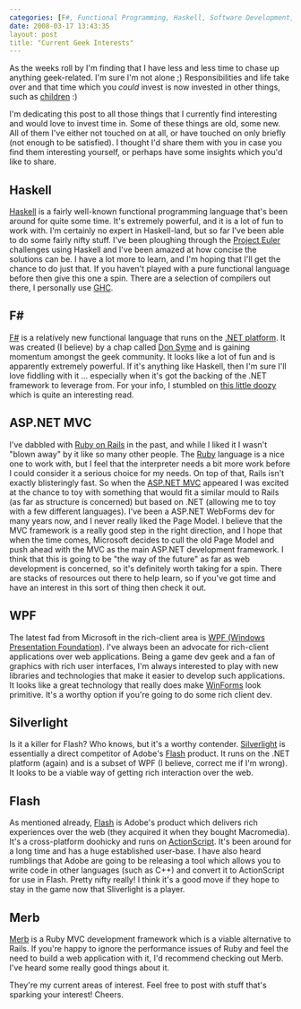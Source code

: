 ```yaml
---
categories: [F#, Functional Programming, Haskell, Software Development, Technology]
date: 2008-03-17 13:43:35
layout: post
title: "Current Geek Interests"
---
```

As the weeks roll by I'm finding that I have less and less time to chase up anything geek-related. I'm sure I'm not alone ;) Responsibilities and life take over and that time which you <em>could</em> invest is now invested in other things, such as <a href="/posts/my-boy/" title="My Boy">children</a> :)

I'm dedicating this post to all those things that I currently find interesting and would love to invest time in. Some of these things are old, some new. All of them I've either not touched on at all, or have touched on only briefly (not enough to be satisfied). I thought I'd share them with you in case you find them interesting yourself, or perhaps have some insights which you'd like to share.

<!--more-->

<h2>Haskell</h2>
<a href="http://www.haskell.org/" title="Haskell">Haskell</a> is a fairly well-known functional programming language that's been around for quite some time. It's extremely powerful, and it is a lot of fun to work with. I'm certainly no expert in Haskell-land, but so far I've been able to do some fairly nifty stuff. I've been ploughing through the <a href="http://projecteuler.net/" title="Project Euler">Project Euler</a> challenges using Haskell and I've been amazed at how concise the solutions can be. I have a lot more to learn, and I'm hoping that I'll get the chance to do just that. If you haven't played with a pure functional language before then give this one a spin. There are a selection of compilers out there, I personally use <a href="http://www.haskell.org/ghc/" title="Glasgow Haskell Compiler">GHC</a>.

<h2>F#</h2>
<a href="http://research.microsoft.com/fsharp/fsharp.aspx" title="F#">F#</a> is a relatively new functional language that runs on the <a href="http://en.wikipedia.org/wiki/.NET_Framework" title=".NET framework">.NET platform</a>. It was created (I believe) by a chap called <a href="http://blogs.msdn.com/dsyme/" title="Don Syme's Weblog">Don Syme</a> and is gaining momentum amongst the geek community. It looks like a lot of fun and is apparently extremely powerful. If it's anything like Haskell, then I'm sure I'll love fiddling with it ... especially when it's got the backing of the .NET framework to leverage from. For your info, I stumbled on <a href="http://msdn2.microsoft.com/en-us/magazine/cc164244.aspx?pr=blog" title="F#: Use Functional Programming Techniques in the .NET Framework">this little doozy</a> which is quite an interesting read.

<h2>ASP.NET MVC</h2>
I've dabbled with <a href="http://rubyonrails.org/" title="Ruby on Rails">Ruby on Rails</a> in the past, and while I liked it I wasn't "blown away" by it like so many other people. The <a href="http://www.ruby-lang.org/" title="Ruby Programming Language">Ruby</a> language is a nice one to work with, but I feel that the interpreter needs a bit more work before I could consider it a serious choice for my needs. On top of that, Rails isn't exactly blisteringly fast. So when the <a href="http://www.asp.net/mvc/" title="ASP.NET MVC">ASP.NET MVC</a> appeared I was excited at the chance to toy with something that would fit a similar mould to Rails (as far as structure is concerned) but based on .NET (allowing me to toy with a few different languages). I've been a ASP.NET WebForms dev for many years now, and I never really liked the Page Model. I believe that the MVC framework is a really good step in the right direction, and I hope that when the time comes, Microsoft decides to cull the old Page Model and push ahead with the MVC as the main ASP.NET development framework. I think that this is going to be "the way of the future" as far as web development is concerned, so it's definitely worth taking for a spin. There are stacks of resources out there to help learn, so if you've got time and have an interest in this sort of thing then check it out.

<h2>WPF</h2>
The latest fad from Microsoft in the rich-client area is <a href="http://msdn2.microsoft.com/en-us/netframework/aa663326.aspx" title="Windows Presentation Foundation">WPF (Windows Presentation Foundation)</a>. I've always been an advocate for rich-client applications over web applications. Being a game dev geek and a fan of graphics with rich user interfaces, I'm always interested to play with new libraries and technologies that make it easier to develop such applications. It looks like a great technology that really does make <a href="http://en.wikipedia.org/wiki/Windows_Forms" title="Windows Forms">WinForms</a> look primitive. It's a worthy option if you're going to do some rich client dev.

<h2>Silverlight</h2>
Is it a killer for Flash? Who knows, but it's a worthy contender. <a href="http://silverlight.net/" title="Silverlight">Silverlight</a> is essentially a direct competitor of Adobe's <a href="http://www.adobe.com/products/flash/about/" title="Flash">Flash</a> product. It runs on the .NET platform (again) and is a subset of WPF (I believe, correct me if I'm wrong). It looks to be a viable way of getting rich interaction over the web.

<h2>Flash</h2>
As mentioned already, <a href="http://www.adobe.com/products/flash/about/" title="Flash">Flash</a> is Adobe's product which delivers rich experiences over the web (they acquired it when they bought Macromedia). It's a cross-platform doohicky and runs on <a href="http://www.actionscript.com/" title="ActionScript">ActionScript</a>. It's been around for a long time and has a huge established user-base. I have also heard rumblings that Adobe are going to be releasing a tool which allows you to write code in other languages (such as C++) and convert it to ActionScript for use in Flash. Pretty nifty really! I think it's a good move if they hope to stay in the game now that Sliverlight is a player.

<h2>Merb</h2>
<a href="http://merbivore.com/" title="Merb">Merb</a> is a Ruby MVC development framework which is a viable alternative to Rails. If you're happy to ignore the performance issues of Ruby and feel the need to build a web application with it, I'd recommend checking out Merb. I've heard some really good things about it.

They're my current areas of interest. Feel free to post with stuff that's sparking your interest! Cheers.
